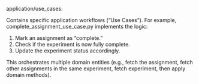 application/use_cases:

Contains specific application workflows (“Use Cases”). For example, complete_assignment_use_case.py implements the logic:

1. Mark an assignment as “complete.”
2. Check if the experiment is now fully complete.
3. Update the experiment status accordingly.

This orchestrates multiple domain entities (e.g., fetch the assignment, fetch other assignments in the same experiment, fetch experiment, then apply domain methods).

